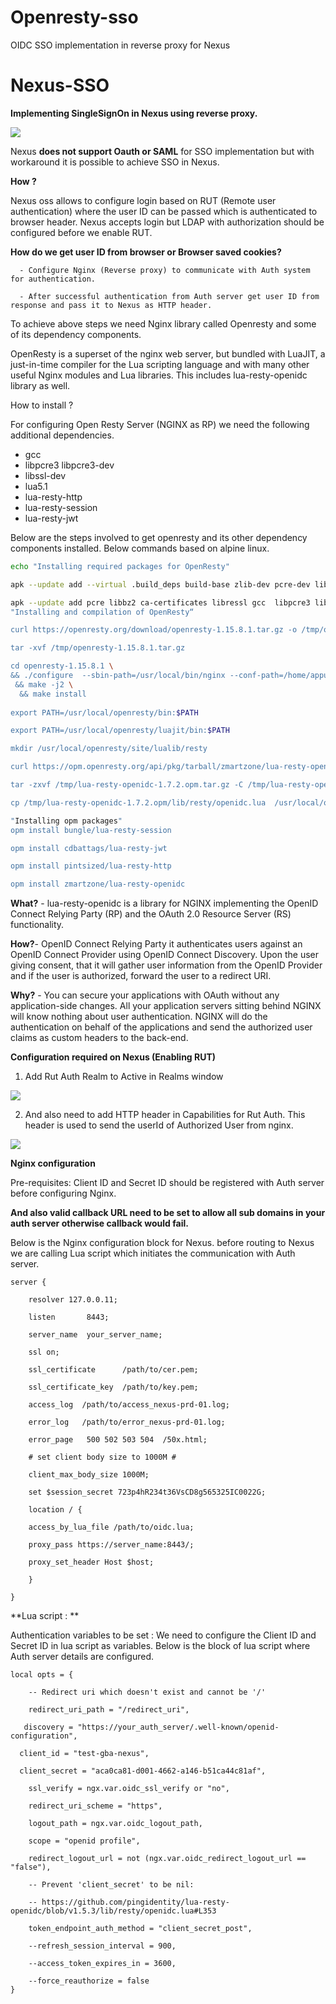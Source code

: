 # Openresty-sso
OIDC SSO implementation in reverse proxy for Nexus


# Nexus-SSO

**Implementing SingleSignOn in Nexus using reverse proxy.**

![](Images/Flow.png)

Nexus **does not support Oauth or SAML** for SSO implementation but with workaround it is possible to achieve SSO in Nexus.

**How ?**

Nexus oss allows to configure login based on RUT (Remote user authentication) where the user ID can be passed which is authenticated to browser header. Nexus accepts login but
LDAP with authorization should be configured before we enable RUT.

**How do we get user ID from browser or Browser saved cookies?**

      - Configure Nginx (Reverse proxy) to communicate with Auth system for authentication.

      - After successful authentication from Auth server get user ID from response and pass it to Nexus as HTTP header.

To achieve above steps we need Nginx library called Openresty and some of its dependency components.

OpenResty   is a superset of the nginx web server, but bundled with LuaJIT, a just-in-time compiler for the Lua scripting language and with many other useful Nginx modules 
and Lua libraries. This includes lua-resty-openidc library as well.

How to install ?

For configuring Open Resty Server (NGINX as RP) we need the following additional dependencies.

  * gcc
*   libpcre3 libpcre3-dev
*   libssl-dev
*   lua5.1
*   lua-resty-http
*   lua-resty-session
*   lua-resty-jwt


Below are the steps involved to get openresty and its other dependency components installed. Below commands based on alpine linux.

```bash
echo "Installing required packages for OpenResty"

apk --update add --virtual .build_deps build-base zlib-dev pcre-dev libressl-dev make openssl-dev gnupg libxslt-dev perl-dev

apk --update add pcre libbz2 ca-certificates libressl gcc  libpcre3 libpcre3-dev libc-dev linux-headers gd-dev geoip-dev
"Installing and compilation of OpenResty“

curl https://openresty.org/download/openresty-1.15.8.1.tar.gz -o /tmp/openresty-1.15.8.1.tar.gz

tar -xvf /tmp/openresty-1.15.8.1.tar.gz

cd openresty-1.15.8.1 \
&& ./configure  --sbin-path=/usr/local/bin/nginx --conf-path=/home/appuser/app/nginx.cnf  --error-log-path=stderr --http-log-path=/dev/stdout --pid-path=/home/appuser/app/nginx.pid -j2  --lock-path=/home/appuser/app/nginx.lock  --http-client-body-temp-path=/home/appuser/app/client_temp  --http-proxy-temp-path=/home/appuser/app/proxy_temp  --http-fastcgi-temp-path=/home/appuser/app/fastcgi_temp  --http-uwsgi-temp-path=/home/appuser/app/uwsgi_temp  --http-scgi-temp-path=/home/appuser/app/scgi_temp \
 && make -j2 \
  && make install
  
export PATH=/usr/local/openresty/bin:$PATH

export PATH=/usr/local/openresty/luajit/bin:$PATH

mkdir /usr/local/openresty/site/lualib/resty

curl https://opm.openresty.org/api/pkg/tarball/zmartzone/lua-resty-openidc-1.7.2.opm.tar.gz -o /tmp/lua-resty-openidc-1.7.2.opm.tar.gz

tar -zxvf /tmp/lua-resty-openidc-1.7.2.opm.tar.gz -C /tmp/lua-resty-openidc-1.7.2.opm

cp /tmp/lua-resty-openidc-1.7.2.opm/lib/resty/openidc.lua  /usr/local/openresty/site/lualib/resty/openidc.lua

"Installing opm packages"
opm install bungle/lua-resty-session 

opm install cdbattags/lua-resty-jwt

opm install pintsized/lua-resty-http

opm install zmartzone/lua-resty-openidc

```

**What?** - lua-resty-openidc is a library for NGINX implementing the OpenID Connect Relying Party (RP) and the OAuth 2.0 Resource Server (RS) functionality. 
 

**How?**- OpenID Connect Relying Party it authenticates users against an OpenID Connect Provider using OpenID Connect Discovery. Upon the user giving consent, that it will
gather user information from the OpenID Provider and if the user is authorized, forward the user to a redirect URI.
 

**Why?** -  You can secure your applications with OAuth without any application-side changes. All your application servers sitting behind NGINX will know nothing about user 
authentication. NGINX will do the authentication on behalf of the applications and send the authorized user claims as custom headers to the back-end.

**Configuration required on Nexus (Enabling RUT)**

1. Add Rut Auth Realm  to Active in  Realms window 

![](Images/Realms.png)


2. And also need to add HTTP header in Capabilities for Rut Auth. This header is used to send the userId of Authorized User from nginx. 

![](Images/RUT2.png)

**Nginx configuration**

Pre-requisites:  Client ID and Secret ID should be registered with Auth server before configuring Nginx. 

**And also valid callback URL need to be set to allow all sub domains in your auth server otherwise callback would fail.**

Below is the Nginx configuration block for Nexus. before routing to Nexus we are calling Lua script which initiates the communication with Auth server.

```nginx
server {

    resolver 127.0.0.11;
    
    listen       8443;
    
    server_name  your_server_name;
    
    ssl on;
    
    ssl_certificate      /path/to/cer.pem;
    
    ssl_certificate_key  /path/to/key.pem;
    
    access_log  /path/to/access_nexus-prd-01.log;
    
    error_log   /path/to/error_nexus-prd-01.log;
    
    error_page   500 502 503 504  /50x.html;
    
    # set client body size to 1000M #
    
    client_max_body_size 1000M; 
    
    set $session_secret 723p4hR234t36VsCD8g565325IC0022G;
    
    location / {
    
    access_by_lua_file /path/to/oidc.lua;
    
    proxy_pass https://server_name:8443/;
    
    proxy_set_header Host $host;
    
    }
 
}
```

**Lua script : **

Authentication variables to be set : We need to configure the Client ID and Secret ID in lua script as variables. 
Below is the block of lua script where Auth server details are configured.

```
local opts = {

    -- Redirect uri which doesn't exist and cannot be '/'
    
    redirect_uri_path = "/redirect_uri",
    
   discovery = "https://your_auth_server/.well-known/openid-configuration",
   
  client_id = "test-gba-nexus",
  
  client_secret = "aca0ca81-d001-4662-a146-b51ca44c81af",
  
    ssl_verify = ngx.var.oidc_ssl_verify or "no",
    
    redirect_uri_scheme = "https",
    
    logout_path = ngx.var.oidc_logout_path,
    
    scope = "openid profile",
    
    redirect_logout_url = not (ngx.var.oidc_redirect_logout_url == "false"),
    
    -- Prevent 'client_secret' to be nil:
    
    -- https://github.com/pingidentity/lua-resty-openidc/blob/v1.5.3/lib/resty/openidc.lua#L353
    
    token_endpoint_auth_method = "client_secret_post",
    
    --refresh_session_interval = 900,
    
    --access_token_expires_in = 3600,
    
    --force_reauthorize = false
}
```
